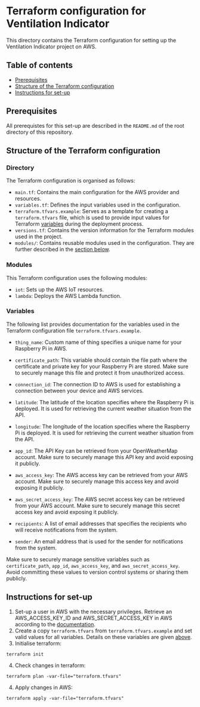 # Terraform configuration for Ventilation Indicator

This directory contains the Terraform configuration for setting up the Ventilation Indicator project on AWS.

## Table of contents
- [Prerequisites](#prerequisites)
- [Structure of the Terraform configuration](#structure-of-the-terraform-configuration)
- [Instructions for set-up](#instructions-for-set-up)

## Prerequisites

All prerequistes for this set-up are described in the `README.md` of the root directory of this repository.

## Structure of the Terraform configuration

### Directory

The Terraform configuration is organised as follows:

- `main.tf`: Contains the main configuration for the AWS provider and resources.
- `variables.tf`: Defines the input variables used in the configuration.
- `terraform.tfvars.example`: Serves as a template for creating a `terraform.tfvars` file, which is used to provide input values for Terraform [variables](#variables) during the deployment process.
- `versions.tf`: Contains the version information for the Terraform modules used in the project.
- `modules/`: Contains reusable modules used in the configuration. They are further described in the [section below](#modules).

### Modules

This Terraform configuration uses the following modules:
- `iot`: Sets up the AWS IoT resources.
- `lambda`: Deploys the AWS Lambda function.

### Variables

The following list provides documentation for the variables used in the Terraform configuration file `terraform.tfvars.example`.

- `thing_name`: Custom name of thing specifies a unique name for your Raspberry Pi in AWS.

- `certificate_path`: This variable should contain the file path where the certificate and private key for your Raspberry Pi are stored.  Make sure to securely manage this file and protect it from unauthorized access. 

- `connection_id`: The connection ID to AWS is used for establishing a connection between your device and AWS services.

- `latitude`: The latitude of the location specifies where the Raspberry Pi is deployed. It is used for retrieving the current weather situation from the API.

- `longitude`: The longitude of the location specifies where the Raspberry Pi is deployed. It is used for retrieving the current weather situation from the API.

- `app_id`: The API Key can be retrieved from your OpenWeatherMap account. Make sure to securely manage this API key and avoid exposing it publicly.

- `aws_access_key`: The AWS access key can be retrieved from your AWS account. Make sure to securely manage this access key and avoid exposing it publicly.

- `aws_secret_access_key`: The AWS secret access key can be retrieved from your AWS account. Make sure to securely manage this secret access key and avoid exposing it publicly.

- `recipients`: A list of email addresses that specifies the recipients who will receive notifications from the system.

- `sender`: An email address that is used for the sender for notifications from the system.

Make sure to securely manage sensitive variables such as `certificate_path`, `app_id`, `aws_access_key`, and `aws_secret_access_key`. Avoid committing these values to version control systems or sharing them publicly.

## Instructions for set-up

1. Set-up a user in AWS with the necessary privileges. Retrieve an AWS_ACCESS_KEY_ID and AWS_SECRET_ACCESS_KEY in AWS according to the [documentation](https://docs.aws.amazon.com/IAM/latest/UserGuide/id_credentials_access-keys.html).
2. Create a copy ```terraform.tfvars``` from ```terraform.tfvars.example``` and set valid values for all variables. Details on these variables are given [above](#variables).
3. Initialise terraform:
```
terraform init
```
4. Check changes in terraform:
```
terraform plan -var-file="terraform.tfvars"
```
4. Apply changes in AWS:
```
terraform apply -var-file="terraform.tfvars"
```